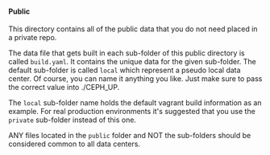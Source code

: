 #### Public

This directory contains all of the public data that you do not need placed in a private repo.

The data file that gets built in each sub-folder of this public directory is called `build.yaml`. It contains the unique data for the given sub-folder. The default sub-folder is called `local` which represent a pseudo local data center. Of course, you can name it anything you like. Just make sure to pass the correct value into ./CEPH_UP.

The `local` sub-folder name holds the default vagrant build information as an example. For real production environments it's suggested that you use the `private` sub-folder instead of this one.

ANY files located in the `public` folder and NOT the sub-folders should be considered common to all data centers.
